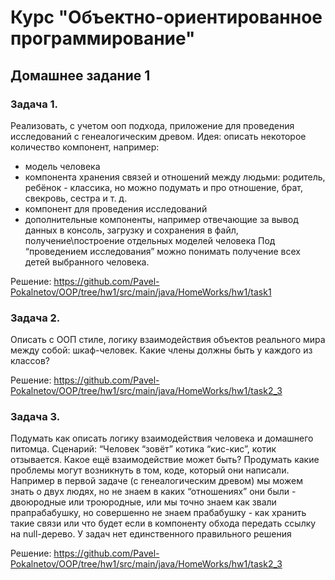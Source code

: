# Курс "Объектно-ориентированное программирование"

## Домашнее задание 1

### Задача 1. 
Реализовать, с учетом ооп подхода, приложение для проведения исследований с генеалогическим древом. 
Идея: описать некоторое количество компонент, например:
* модель человека
* компонента хранения связей и отношений между людьми: родитель, ребёнок - классика, но можно подумать и про отношение, брат, свекровь, сестра и т. д.
* компонент для проведения исследований
* дополнительные компоненты, например отвечающие за вывод данных в консоль, загрузку и сохранения в файл, получение\построение отдельных моделей человека 
Под “проведением исследования” можно понимать получение всех детей выбранного человека.

Решение: https://github.com/Pavel-Pokalnetov/OOP/tree/hw1/src/main/java/HomeWorks/hw1/task1


### Задача 2. 
Описать с ООП стиле, логику взаимодействия объектов реального мира между собой: шкаф-человек. Какие члены должны быть у каждого из классов?

Решение: https://github.com/Pavel-Pokalnetov/OOP/tree/hw1/src/main/java/HomeWorks/hw1/task2_3

### Задача 3. 
Подумать как описать логику взаимодействия человека и домашнего питомца. Сценарий: “Человек “зовёт” котика “кис-кис”, котик отзывается. Какое ещё взаимодействие может быть?
Продумать какие проблемы могут возникнуть в том, коде, который они написали. Например в первой задаче (с генеалогическим древом) мы можем знать о двух людях, но не знаем в каких “отношениях” они были - двоюродные или троюродные, или мы точно знаем как звали прапрабабушку, но совершенно не знаем прабабушку - как хранить такие связи или что будет если в компоненту обхода передать ссылку на null-дерево.
У задач нет единственного правильного решения

Решение: https://github.com/Pavel-Pokalnetov/OOP/tree/hw1/src/main/java/HomeWorks/hw1/task2_3